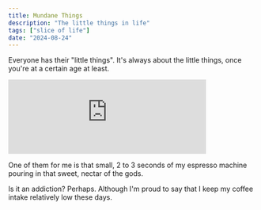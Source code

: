 ```yaml
---
title: Mundane Things
description: "The little things in life"
tags: ["slice of life"]
date: "2024-08-24"
---
```


Everyone has their "little things". It's always
about the little things, once you're at a certain
age at least.

<iframe title="Pixelfed Post Embed" src="https://pixelfed.tokyo/p/slims/732465045794184665/embed?caption=true&likes=false&layout=full" class="pixelfed__embed" style="max-width: 100%; border: 0" width="400" allowfullscreen="allowfullscreen"></iframe><script async defer src="https://pixelfed.tokyo/embed.js"></script>

One of them for me is that small, 2 to 3 seconds of
my espresso machine pouring in that sweet, nectar
of the gods.

Is it an addiction? Perhaps. Although I'm proud to
say that I keep my coffee intake relatively low these
days.
